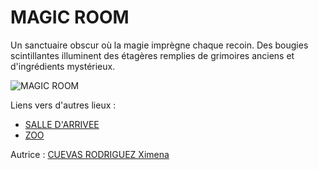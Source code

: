 # MAGIC ROOM 

Un sanctuaire obscur où la magie imprègne chaque recoin. Des bougies scintillantes illuminent des étagères remplies de grimoires anciens et d'ingrédients mystérieux.

![MAGIC ROOM](https://i.pinimg.com/originals/37/44/f3/3744f34ca343b53b2b00e1d8b62c41be.jpg)

Liens vers d'autres lieux :

- [SALLE D'ARRIVEE](SALLE-D-ARRIVEE.md)
- [ZOO](ZOO.md)

Autrice : [CUEVAS RODRIGUEZ Ximena](https://github.com/xicuevasro)
